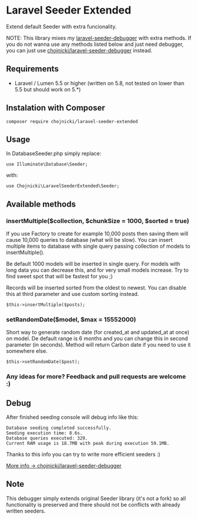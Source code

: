 # Laravel Seeder Extended

Extend default Seeder with extra funcionality.

NOTE: This library mixes my [laravel-seeder-debugger](https://github.com/chojnicki/laravel-seeder-debugger) with extra methods. 
If you do not wanna use any methods listed below and just need debugger, you can just use 
[chojnicki/laravel-seeder-debugger](https://github.com/chojnicki/laravel-seeder-debugger) instead.


## Requirements

- Laravel / Lumen 5.5 or higher (written on 5.8, not tested on lower than 5.5 but should work on 5.*)


## Instalation with Composer

```
composer require chojnicki/laravel-seeder-extended
```


## Usage

In DatabaseSeeder.php simply replace:
```
use Illuminate\Database\Seeder;
```
with:
```
use Chojnicki\LaravelSeederExtended\Seeder;
```


## Available methods

### insertMultiple($collection, $chunkSize = 1000, $sorted = true)

If you use Factory to create for example 10,000 posts then saving them will cause 10,000 queries to database (what will be slow).
You can insert multiple items to database with single query passing collection of models to insertMultiple(). 

Be default 1000 models will be inserted in single query. 
For models with long data you can decrease this, and for very small models increase. Try to find sweet spot that will be fastest for you ;)

Records will be inserted sorted from the oldest to newest. You can disable this at third parameter and use custom sorting instead.

```
$this->insertMultiple($posts);
```



### setRandomDate($model, $max = 15552000)

Short way to generate random date (for created_at and updated_at at once) on model. 
De default range is 6 months and you can change this in second parameter (in seconds).
Method will return Carbon date if you need to use it somewhere else.

```
$this->setRandomDate($post);
```


### Any ideas for more? Feedback and pull requests are welcome :)


## Debug
After finished seeding console will debug info like this:
```
Database seeding completed successfully.
Seeding execution time: 8.6s.
Database queries executed: 329.
Current RAM usage is 18.7MB with peak during execution 59.1MB.
```
Thanks to this info you can try to write more efficient seeders :)

[More info -> chojnicki/laravel-seeder-debugger](https://github.com/chojnicki/laravel-seeder-debugger)

## Note
This debugger simply extends original Seeder library (it's not a fork) so all functionality is preserved and there should not be conflicts with already written seeders.
